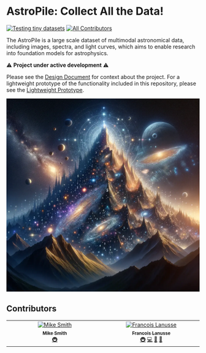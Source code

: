 # AstroPile: Collect All the Data!
[![Testing tiny datasets](https://github.com/AstroPile/AstroPile_prototype/actions/workflows/tiny_dset_test.yml/badge.svg)](https://github.com/AstroPile/AstroPile_prototype/actions/workflows/tiny_dset_test.yml)
[![All Contributors](https://img.shields.io/github/all-contributors/AstroPile/AstroPile_prototype?color=ee8449&style=flat-square)](#contributors)

The AstroPile is a large scale dataset of multimodal astronomical data, including images, spectra, and light curves, which aims to enable research into foundation models for astrophysics.

⚠️ **Project under active development** ⚠️

Please see the [Design Document](https://github.com/AstroPile/AstroPile_prototype/blob/main/DESIGN.md) for context about the project. For a lightweight prototype of the functionality included in this repository, please see the [Lightweight Prototype](https://colab.research.google.com/drive/1t9dXqqeozrGjsx02q14a4Kmmp6GEhBYq?usp=sharing#scrollTo=yMKtJVxWlx24).

![image](assets/astropile.png)

## Contributors

<!-- ALL-CONTRIBUTORS-LIST:START - Do not remove or modify this section -->
<!-- prettier-ignore-start -->
<!-- markdownlint-disable -->
<table>
  <tbody>
    <tr>
      <td align="center" valign="top" width="14.28%"><a href="https://mjjsmith.com"><img src="https://avatars.githubusercontent.com/u/8194280?v=4?s=100" width="100px;" alt="Mike Smith"/><br /><sub><b>Mike Smith</b></sub></a><br /><a href="#infra-Smith42" title="Infrastructure (Hosting, Build-Tools, etc)">🚇</a></td>
      <td align="center" valign="top" width="14.28%"><a href="http://flanusse.net"><img src="https://avatars.githubusercontent.com/u/861591?v=4?s=100" width="100px;" alt="Francois Lanusse"/><br /><sub><b>Francois Lanusse</b></sub></a><br /><a href="#infra-EiffL" title="Infrastructure (Hosting, Build-Tools, etc)">🚇</a> <a href="#code-EiffL" title="Code">💻</a> <a href="#data-EiffL" title="Data">🔣</a> <a href="#projectManagement-EiffL" title="Project Management">📆</a></td>
    </tr>
  </tbody>
</table>

<!-- markdownlint-restore -->
<!-- prettier-ignore-end -->

<!-- ALL-CONTRIBUTORS-LIST:END -->
